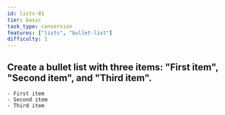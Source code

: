 ```yaml
---
id: lists-01
tier: basic
task_type: conversion
features: ["lists", "bullet-list"]
difficulty: 1
---
```

Create a bullet list with three items: "First item", "Second item", and "Third item".
---
```typst
- First item
- Second item
- Third item
```